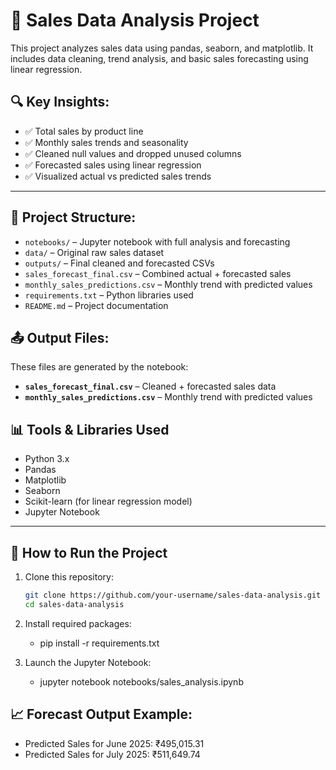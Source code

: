 # 🛒 Sales Data Analysis Project

This project analyzes sales data using pandas, seaborn, and matplotlib. It includes data cleaning, trend analysis, and basic sales forecasting using linear regression.

## 🔍 Key Insights:
- ✅ Total sales by product line
- ✅ Monthly sales trends and seasonality
- ✅ Cleaned null values and dropped unused columns
- ✅ Forecasted sales using linear regression 
- ✅ Visualized actual vs predicted sales trends

---


## 📁 Project Structure:
- `notebooks/` – Jupyter notebook with full analysis and forecasting
- `data/` – Original raw sales dataset
- `outputs/` – Final cleaned and forecasted CSVs
 - `sales_forecast_final.csv` – Combined actual + forecasted sales
 - `monthly_sales_predictions.csv` – Monthly trend with predicted values
- `requirements.txt` – Python libraries used
- `README.md` – Project documentation


## 📤 Output Files:
These files are generated by the notebook:
- **`sales_forecast_final.csv`** – Cleaned + forecasted sales data
- **`monthly_sales_predictions.csv`** – Monthly trend with predicted values


## 📊 Tools & Libraries Used

- Python 3.x
- Pandas
- Matplotlib
- Seaborn
- Scikit-learn (for linear regression model)
- Jupyter Notebook

---

## 🚀 How to Run the Project

1. Clone this repository:
   ```bash
   git clone https://github.com/your-username/sales-data-analysis.git
   cd sales-data-analysis

2. Install required packages:
   - pip install -r requirements.txt

3. Launch the Jupyter Notebook:
   - jupyter notebook notebooks/sales_analysis.ipynb


## 📈 Forecast Output Example:
- Predicted Sales for June 2025: ₹495,015.31
- Predicted Sales for July 2025: ₹511,649.74




